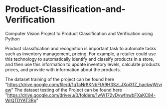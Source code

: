 # Product-Classification-and-Verification
Computer Vision Project to Product Classification and Verification using Python 

Product classification and recognition is important task to automate tasks
such as inventory management, pricing. For example, a retailer could use
this technology to automatically identify and classify products in a store,
and then use this information to update inventory levels, calculate
products prices, and provide with information about the products.

The dataset training of the project can be found here "https://drive.google.com/file/d/1qTaNr8KNbFtA9H3SzLJXpi3fZ_hackwW/view"
The dataset testing of the Project can be found here "https://drive.google.com/drive/u/0/folders/1wW172vDywfnwbFXaKC84-WrQTDYAT3Rp"
